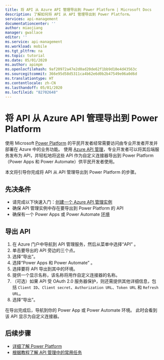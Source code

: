 ```yaml
---
title: 将 API 从 Azure API 管理导出到 Power Platform | Microsoft Docs
description: 了解如何将 API 从 API 管理导出到 Power Platform。
services: api-management
documentationcenter: ''
author: miaojiang
manager: gwallace
editor: ''
ms.service: api-management
ms.workload: mobile
ms.tgt_pltfrm: na
ms.topic: tutorial
ms.date: 05/01/2020
ms.author: apimpm
ms.openlocfilehash: 9af20972a47e2d0ad20de62f1bb9d10e4d43563c
ms.sourcegitcommit: 366e95d58d5311ca4b62e6d0b2b47549e06a0d6d
ms.translationtype: HT
ms.contentlocale: zh-CN
ms.lasthandoff: 05/01/2020
ms.locfileid: "82702648"
---
```

# <a name="export-apis-from-azure-api-management-to-the-power-platform"></a>将 API 从 Azure API 管理导出到 Power Platform 

使用 Microsoft [Power Platform](https://powerplatform.microsoft.com) 的平民开发者经常需要访问由专业开发者开发并部署在 Azure 中的业务功能。 使用 [Azure API 管理](https://aka.ms/apimrocks)，专业开发者可以将其后端服务发布为 API，并轻松地将这些 API 作为自定义连接器导出到 Power Platform（Power Apps 和 Power Automate）供平民开发者使用。 

本文将引导你完成将 API 从 API 管理导出到 Power Platform 的步骤。 

## <a name="prerequisites"></a>先决条件

+ 请完成以下快速入门：[创建一个 Azure API 管理实例](get-started-create-service-instance.md)
+ 确保 API 管理实例中存在要导出到 Power Platform 的 API
+ 确保有一个 Power Apps 或 Power Automate [环境](https://docs.microsoft.com/powerapps/powerapps-overview#power-apps-for-admins) 

## <a name="export-an-api"></a>导出 API

1. 在 Azure 门户中导航到 API 管理服务，然后从菜单中选择“API”  。
2. 单击要导出的 API 旁边的三个点。 
3. 选择“导出”。 
4. 选择“Power Apps 和 Power Automate”  。
5. 选择要将 API 导出到其中的环境。 
6. 提供一个显示名称，该名称将用作自定义连接器的名称。  
7. （可选）如果 API 受 OAuth 2.0 服务器保护，则还需提供其他详细信息，包括 `Client ID`、`Client secret`、`Authorization URL`、`Token URL` 和 `Refresh URL`。  
8. 选择“导出”。  

在导出完成后，导航到你的 Power App 或 Power Automate 环境。 此时会看到该 API 显示为自定义连接器。

## <a name="next-steps"></a>后续步骤

* [详细了解 Power Platform](https://powerplatform.microsoft.com/)
* [根据教程了解 API 管理中的常用任务](https://docs.microsoft.com/azure/api-management/import-and-publish)